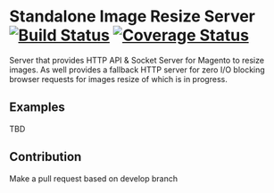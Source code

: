 # Standalone Image Resize Server [![Build Status](https://travis-ci.org/EcomDev/image-resize-server.svg)](https://travis-ci.org/EcomDev/image-resize-server)  [![Coverage Status](https://coveralls.io/repos/github/EcomDev/image-resize-server/badge.svg?branch=develop)](https://coveralls.io/github/EcomDev/image-resize-server?branch=develop)

Server that provides HTTP API & Socket Server for Magento to resize images. 
As well provides a fallback HTTP server for zero I/O blocking browser requests for images resize of which is in progress.

## Examples

TBD

## Contribution
Make a pull request based on develop branch
